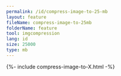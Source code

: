 ```yaml
---
permalink: /id/compress-image-to-25-mb
layout: feature
fileName: compress-image-to-25mb
folderName: feature
tool: imgcompression
lang: id
size: 25000
type: mb
---
```


{%- include compress-image-to-X.html -%}
